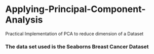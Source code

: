 # Applying-Principal-Component-Analysis
Practical Implementation of PCA to reduce dimension of a Dataset

### The data set used is the Seaborns Breast Cancer Dataset
